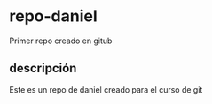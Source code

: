 # repo-daniel
Primer repo creado en gitub

## descripción
Este es un repo de daniel creado para el curso de git
